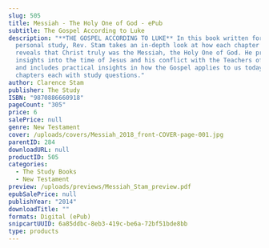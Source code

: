 ```yaml
---
slug: 505
title: Messiah - The Holy One of God - ePub
subtitle: The Gospel According to Luke
description: "**THE GOSPEL ACCORDING TO LUKE** In this book written for group or
  personal study, Rev. Stam takes an in-depth look at how each chapter of Luke
  reveals that Christ truly was the Messiah, the Holy One of God. He provides
  insights into the time of Jesus and his conflict with the Teachers of the Law
  and includes practical insights in how the Gospel applies to us today. 24
  chapters each with study questions."
author: Clarence Stam
publisher: The Study
ISBN: "9870886660918"
pageCount: "305"
price: 6
salePrice: null
genre: New Testament
cover: /uploads/covers/Messiah_2018_front-COVER-page-001.jpg
parentID: 284
downloadURL: null
productID: 505
categories:
  - The Study Books
  - New Testament
preview: /uploads/previews/Messiah_Stam_preview.pdf
epubSalePrice: null
publishYear: "2014"
downloadTitle: ""
formats: Digital (ePub)
snipcartUUID: 6a85ddbc-8eb3-419c-be6a-72bf51bde8bb
type: products
---
```

